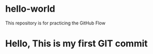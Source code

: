 # hello-world
This repository is for practicing the GitHub Flow
# Hello, This is my first GIT commit
